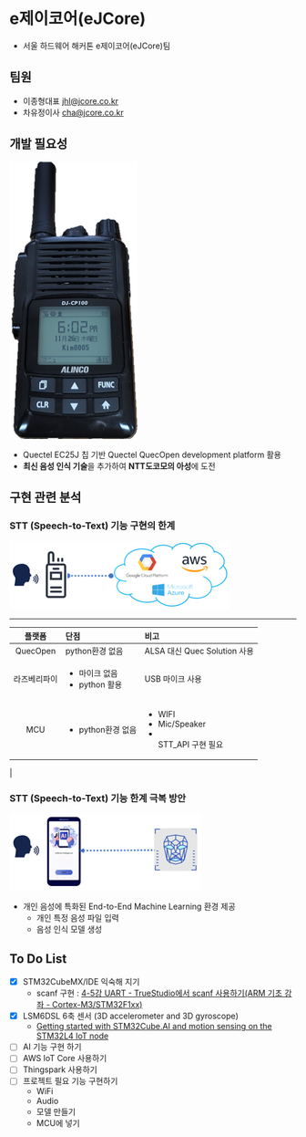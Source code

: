 e제이코어(eJCore)
=================
* 서울 하드웨어 해커톤 e제이코어(eJCore)팀
## 팀원
* 이종형대표 jhl@jcore.co.kr
* 차유정이사 cha@jcore.co.kr
## 개발 필요성
![LTE용 IP-PTT 단말기(DJ-CP100)](image\DJ-CP100.png)
* Quectel EC25J 칩 기반 Quectel QuecOpen development platform 활용
* **최신 음성 인식 기술**을 추가하여 **NTT도코모의 아성**에 도전
## 구현 관련 분석
### STT (Speech-to-Text) 기능 구현의 한계
![구성도](image\before.png)
___
<!-- 테이블 -->
|플랫폼|단점|비고|
|:--:|:--|:--|
|QuecOpen|python환경 없음|ALSA 대신 Quec Solution 사용|
|라즈베리파이|<ul><li>마이크 없음</li><li>python 활용</li><ul>|USB 마이크 사용|
|MCU|<ul><li>python환경 없음</li></ul>|<ul><li>WIFI</li><li>Mic/Speaker</li><li></li>STT_API 구현 필요</ul>|
|
### STT (Speech-to-Text) 기능 한계 극복 방안
![구성도](image\after.png)
* 개인 음성에 특화된 End-to-End Machine Learning 환경 제공
    + 개인 특정 음성 파일 입력
    + 음성 인식 모델 생성
## To Do List
- [x] STM32CubeMX/IDE 익숙해 지기
    + scanf 구현 : [4-5강 UART - TrueStudio에서 scanf 사용하기(ARM 기초 강좌 - Cortex-M3/STM32F1xx)](https://blog.naver.com/rhoblack/221449235824)
- [x] LSM6DSL 6축 센서 (3D accelerometer and 3D gyroscope)
    + [Getting started with STM32Cube.AI and motion sensing on the STM32L4 IoT node](https://wiki.st.com/stm32mcu/wiki/Getting_started_with_STM32Cube.AI_and_motion_sensing_on_the_STM32L4_IoT_node)
- [ ] AI 기능 구현 하기
- [ ] AWS IoT Core 사용하기
- [ ] Thingspark 사용하기
- [ ] 프로젝트 필요 기능 구현하기
    + WiFi
    + Audio
    + 모델 만들기
    + MCU에 넣기
    